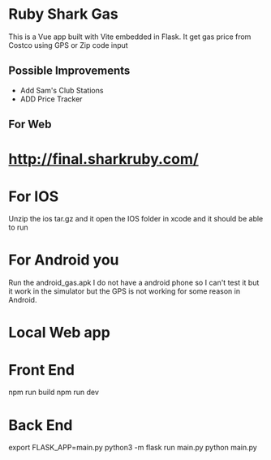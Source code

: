 # Ruby Shark Gas

This is a Vue app built with Vite embedded in Flask. It get gas price from Costco using GPS or Zip code input


## Possible Improvements
 - Add Sam's Club Stations
 - ADD Price Tracker

## For Web
# http://final.sharkruby.com/
 
# For IOS
  Unzip the ios tar.gz and it open the IOS folder in xcode and it should be able to run

# For Android you
  Run the android_gas.apk I do not have a android phone so I can't test it but it work in the simulator but the GPS is not working for some reason in Android.

# Local Web app
# Front End
npm run build
npm run dev

# Back End
export FLASK_APP=main.py
python3 -m flask run main.py
python main.py
